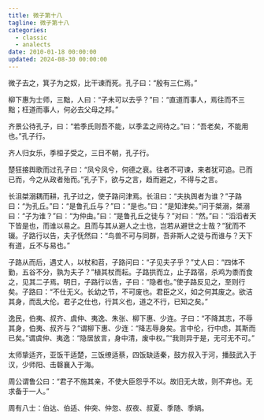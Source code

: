 ```yaml
---
title: 微子第十八
tagline: 微子第十八
categories:
  - classic
  - analects
date: 2010-01-18 00:00:00
updated: 2024-08-30 00:00:00
---
```


微子去之，箕子为之奴，比干谏而死。孔子曰：“殷有三仁焉。”

柳下惠为士师，三黜，人曰：“子未可以去乎？”曰：“直道而事人，焉往而不三黜；枉道而事人，何必去父母之邦。”

齐景公待孔子，曰：“若季氏则吾不能，以季孟之间待之。”曰：“吾老矣，不能用也。”孔子行。

齐人归女乐，季桓子受之，三日不朝，孔子行。

楚狂接舆歌而过孔子曰：“凤兮凤兮，何德之衰。往者不可谏，来者犹可追。已而已而，今之从政者殆而。”孔子下，欲与之言，趋而避之，不得与之言。

长沮桀溺耦而耕，孔子过之，使子路问津焉。长沮曰：“夫执舆者为谁？”子路曰：“为孔丘。”曰：“是鲁孔丘与？”曰：“是也。”曰：“是知津矣。”问于桀溺，桀溺曰：“子为谁？”曰：“为仲由。”曰：“是鲁孔丘之徒与？”对曰：“然。”曰：“滔滔者天下皆是也，而谁以易之。且而与其从避人之士也，岂若从避世之士哉？”犹而不辍。子路行以告，夫子怃然曰：“鸟兽不可与同群，吾非斯人之徒与而谁与？天下有道，丘不与易也。”

子路从而后，遇丈人，以杖和苕，子路问曰：“子见夫子乎？”丈人曰：“四体不勤，五谷不分，孰为夫子？”植其杖而耘。子路拱而立，止子路宿，杀鸡为黍而食之，见其二子焉。明日，子路行以告，子曰：“隐者也。”使子路反见之，至则行矣。子路曰：“不仕无义。长幼之节，不可废也。君臣之义，如之何其废之。欲洁其身，而乱大伦。君子之仕也，行其义也，道之不行，已知之矣。”

逸民，伯夷、叔齐、虞仲、夷逸、朱张、柳下惠、少连。子曰：“不降其志，不辱其身，伯夷、叔齐与？”谓柳下惠、少连：“降志辱身矣。言中伦，行中虑，其斯而已矣。”谓虞仲、夷逸：“隐居放言，身中清，废中权。”“我则异于是，无可无不可。”

太师挚适齐，亚饭干适楚，三饭缭适蔡，四饭缺适秦，鼓方叔入于河，播鼓武入于汉，少师阳、击磬襄入于海。

周公谓鲁公曰：“君子不施其亲，不使大臣怨乎不以。故旧无大故，则不弃也。无求备于一人。”

周有八士：伯达、伯适、仲突、仲忽、叔夜、叔夏、季随、季娲。

